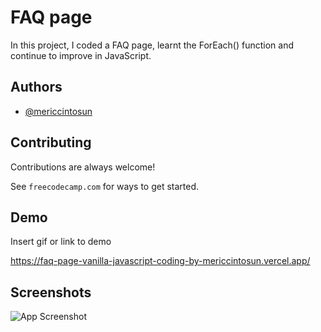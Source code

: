 
# FAQ page

In this project, I coded a FAQ page, learnt the ForEach() function and continue to improve in JavaScript.

## Authors

- [@mericcintosun](https://github.com/mericcintosun)

## Contributing

Contributions are always welcome!

See `freecodecamp.com` for ways to get started.


## Demo

Insert gif or link to demo

https://faq-page-vanilla-javascript-coding-by-mericcintosun.vercel.app/

## Screenshots

![App Screenshot](https://r.resimlink.com/RqeK1_TrC.png)

